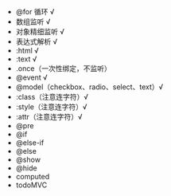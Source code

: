 - @for 循环 √
- 数组监听 √
- 对象精细监听 √
- 表达式解析 √
- :html √
- :text √
- .once（一次性绑定，不监听）
- @event √
- @model（checkbox、radio、select、text）√
- :class（注意连字符）√
- :style（注意连字符）√
- :attr（注意连字符）√
- @pre
- @if
- @else-if
- @else
- @show
- @hide
- computed
- todoMVC

